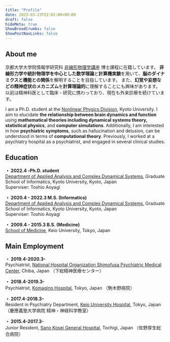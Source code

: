 ```yaml
---
title: "Profile"
date: 2023-03-23T22:02:00+09:00
draft: false
hideMeta: true
ShowBreadCrumbs: false
ShowPostNavLinks: false
---
```


## About me
京都大学大学院情報学研究科 [非線形物理学講座](https://www-np.acs.i.kyoto-u.ac.jp/) 博士課程に在籍しています。
**非線形力学や統計物理学を中心とした数学理論**と**計算機実験**を用いて、**脳のダイナミクスと機能との関係**を解明することを目指しています。
また、**幻覚や妄想などの精神症状のメカニズム**を**計算理論的**に理解することにも興味があります。
以前は精神科医として臨床・研究に携わっており、現在も外来診療を続けています。

I am a Ph.D. student at the [Nonlinear Physics Division](https://www-np.acs.i.kyoto-u.ac.jp/en), Kyoto University.
I aim to elucidate **the relationship between brain dynamics and function** using **mathematical theories including dynamical systems theory, statistical physics**, and **computer simulations**.
Additionally, I am interested in how **psychiatric symptoms**, such as hallucination and delusion, can be understood in terms of **computational theory**.
Previously, I worked at a psychiatry hospital as a psychiatrist, and engaged in several clinical studies.

## Education
**・ 2022.4 -Ph.D. student**  
[Department of Applied Analysis and Complex Dynamical Systems](https://www-np.acs.i.kyoto-u.ac.jp/en), Graduate School of Informatics, Kyoto University, Kyoto, Japan  
Superviser: Toshio Aoyagi

**・ 2020.4 - 2022.3 M.S. (Informatics)**  
[Department of Applied Analysis and Complex Dynamical Systems](https://www-np.acs.i.kyoto-u.ac.jp/en), Graduate School of Informatics, Kyoto University, Kyoto, Japan  
Superviser: Toshio Aoyagi

**・ 2009.4 - 2015.3 B.S. (Medicine)**  
[School of Medicine](https://www.med.keio.ac.jp/en/), Keio University, Tokyo, Japan

## Main Employment
**・ 2019.4-2020.3-**  
Psychiatrist, [National Hospital Organization Shimofusa Psychiatric Medical Center](https://shimofusa.hosp.go.jp/), Chiba, Japan （下総精神医療センター）

**・ 2018.4-2019.3-**  
Psychiatrist, [Komagino Hospital](https://www.komagino.jp/), Tokyo, Japan （駒木野病院）

**・ 2017.4-2018.3-**  
Resident in Psychiatry Department, [Keio University Hospital](https://www.hosp.keio.ac.jp/en/), Tokyo, Japan （慶應義塾大学病院 精神・神経科学教室）

**・ 2015.4-2017.3-**  
Junior Resident, [Sano Kosei General Hospital](https://jasanoko.or.jp/), Tochigi, Japan （佐野厚生総合病院）

